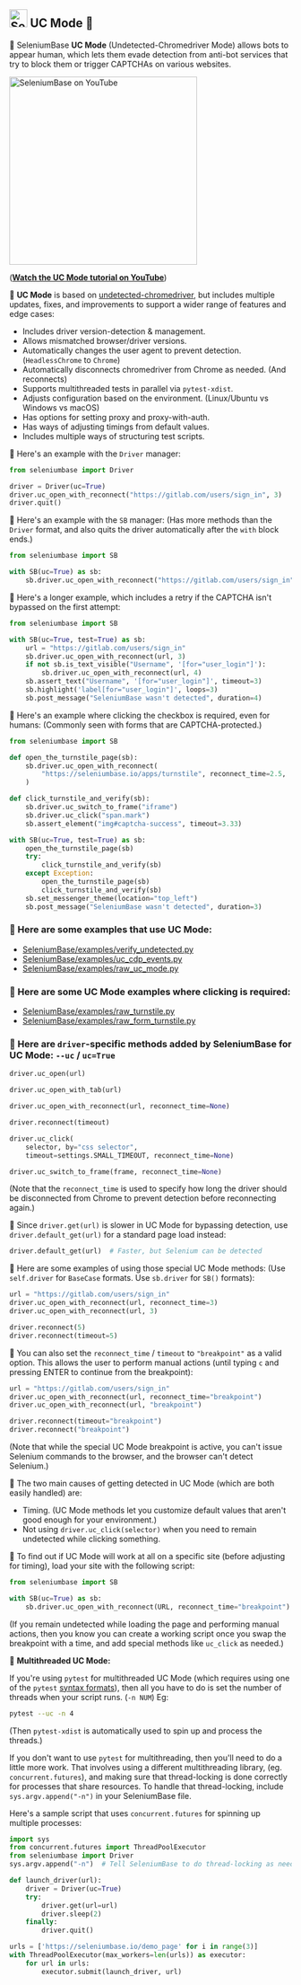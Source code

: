 <!-- SeleniumBase Docs -->

## [<img src="https://seleniumbase.github.io/img/logo6.png" title="SeleniumBase" width="32">](https://github.com/seleniumbase/SeleniumBase/) UC Mode 👤

👤 SeleniumBase <b>UC Mode</b> (Undetected-Chromedriver Mode) allows bots to appear human, which lets them evade detection from anti-bot services that try to block them or trigger CAPTCHAs on various websites.

<!-- YouTube View --><a href="https://www.youtube.com/watch?v=5dMFI3e85ig"><img src="http://img.youtube.com/vi/5dMFI3e85ig/0.jpg" title="SeleniumBase on YouTube" width="335" /></a>
<!-- GitHub Only --><p>(<b><a href="https://www.youtube.com/watch?v=5dMFI3e85ig">Watch the UC Mode tutorial on YouTube</a></b>)</p>

👤 <b>UC Mode</b> is based on [undetected-chromedriver](https://github.com/ultrafunkamsterdam/undetected-chromedriver), but includes multiple updates, fixes, and improvements to support a wider range of features and edge cases:

* Includes driver version-detection & management.
* Allows mismatched browser/driver versions.
* Automatically changes the user agent to prevent detection. (`HeadlessChrome` to `Chrome`)
* Automatically disconnects chromedriver from Chrome as needed. (And reconnects)
* Supports multithreaded tests in parallel via `pytest-xdist`.
* Adjusts configuration based on the environment. (Linux/Ubuntu vs Windows vs macOS)
* Has options for setting proxy and proxy-with-auth.
* Has ways of adjusting timings from default values.
* Includes multiple ways of structuring test scripts.

👤 Here's an example with the `Driver` manager:

```python
from seleniumbase import Driver

driver = Driver(uc=True)
driver.uc_open_with_reconnect("https://gitlab.com/users/sign_in", 3)
driver.quit()
```

👤 Here's an example with the `SB` manager: (Has more methods than the `Driver` format, and also quits the driver automatically after the `with` block ends.)

```python
from seleniumbase import SB

with SB(uc=True) as sb:
    sb.driver.uc_open_with_reconnect("https://gitlab.com/users/sign_in", 3)
```

👤 Here's a longer example, which includes a retry if the CAPTCHA isn't bypassed on the first attempt:

```python
from seleniumbase import SB

with SB(uc=True, test=True) as sb:
    url = "https://gitlab.com/users/sign_in"
    sb.driver.uc_open_with_reconnect(url, 3)
    if not sb.is_text_visible("Username", '[for="user_login"]'):
        sb.driver.uc_open_with_reconnect(url, 4)
    sb.assert_text("Username", '[for="user_login"]', timeout=3)
    sb.highlight('label[for="user_login"]', loops=3)
    sb.post_message("SeleniumBase wasn't detected", duration=4)
```

👤 Here's an example where clicking the checkbox is required, even for humans: (Commonly seen with forms that are CAPTCHA-protected.)

```python
from seleniumbase import SB

def open_the_turnstile_page(sb):
    sb.driver.uc_open_with_reconnect(
        "https://seleniumbase.io/apps/turnstile", reconnect_time=2.5,
    )

def click_turnstile_and_verify(sb):
    sb.driver.uc_switch_to_frame("iframe")
    sb.driver.uc_click("span.mark")
    sb.assert_element("img#captcha-success", timeout=3.33)

with SB(uc=True, test=True) as sb:
    open_the_turnstile_page(sb)
    try:
        click_turnstile_and_verify(sb)
    except Exception:
        open_the_turnstile_page(sb)
        click_turnstile_and_verify(sb)
    sb.set_messenger_theme(location="top_left")
    sb.post_message("SeleniumBase wasn't detected", duration=3)
```

### 👤 Here are some examples that use UC Mode:
* [SeleniumBase/examples/verify_undetected.py](https://github.com/seleniumbase/SeleniumBase/blob/master/examples/verify_undetected.py)
* [SeleniumBase/examples/uc_cdp_events.py](https://github.com/seleniumbase/SeleniumBase/blob/master/examples/uc_cdp_events.py)
* [SeleniumBase/examples/raw_uc_mode.py](https://github.com/seleniumbase/SeleniumBase/blob/master/examples/raw_uc_mode.py)

### 👤 Here are some UC Mode examples where clicking is required:
* [SeleniumBase/examples/raw_turnstile.py](https://github.com/seleniumbase/SeleniumBase/blob/master/examples/raw_turnstile.py)
* [SeleniumBase/examples/raw_form_turnstile.py](https://github.com/seleniumbase/SeleniumBase/blob/master/examples/raw_form_turnstile.py)

### 👤 Here are `driver`-specific methods added by SeleniumBase for UC Mode: `--uc` / `uc=True`

```python
driver.uc_open(url)

driver.uc_open_with_tab(url)

driver.uc_open_with_reconnect(url, reconnect_time=None)

driver.reconnect(timeout)

driver.uc_click(
    selector, by="css selector",
    timeout=settings.SMALL_TIMEOUT, reconnect_time=None)

driver.uc_switch_to_frame(frame, reconnect_time=None)
```

(Note that the `reconnect_time` is used to specify how long the driver should be disconnected from Chrome to prevent detection before reconnecting again.)

👤 Since `driver.get(url)` is slower in UC Mode for bypassing detection, use `driver.default_get(url)` for a standard page load instead:

```python
driver.default_get(url)  # Faster, but Selenium can be detected
```

👤 Here are some examples of using those special UC Mode methods: (Use `self.driver` for `BaseCase` formats. Use `sb.driver` for `SB()` formats):

```python
url = "https://gitlab.com/users/sign_in"
driver.uc_open_with_reconnect(url, reconnect_time=3)
driver.uc_open_with_reconnect(url, 3)

driver.reconnect(5)
driver.reconnect(timeout=5)
```

👤 You can also set the `reconnect_time` / `timeout` to `"breakpoint"` as a valid option. This allows the user to perform manual actions (until typing `c` and pressing ENTER to continue from the breakpoint):

```python
url = "https://gitlab.com/users/sign_in"
driver.uc_open_with_reconnect(url, reconnect_time="breakpoint")
driver.uc_open_with_reconnect(url, "breakpoint")

driver.reconnect(timeout="breakpoint")
driver.reconnect("breakpoint")
```

(Note that while the special UC Mode breakpoint is active, you can't issue Selenium commands to the browser, and the browser can't detect Selenium.)

👤 The two main causes of getting detected in UC Mode (which are both easily handled) are:
* Timing. (UC Mode methods let you customize default values that aren't good enough for your environment.)
* Not using `driver.uc_click(selector)` when you need to remain undetected while clicking something.

👤 To find out if UC Mode will work at all on a specific site (before adjusting for timing), load your site with the following script:

```python
from seleniumbase import SB

with SB(uc=True) as sb:
    sb.driver.uc_open_with_reconnect(URL, reconnect_time="breakpoint")
```

(If you remain undetected while loading the page and performing manual actions, then you know you can create a working script once you swap the breakpoint with a time, and add special methods like `uc_click` as needed.)

👤 <b>Multithreaded UC Mode:</b>

If you're using `pytest` for multithreaded UC Mode (which requires using one of the `pytest` [syntax formats](https://github.com/seleniumbase/SeleniumBase/blob/master/help_docs/syntax_formats.md)), then all you have to do is set the number of threads when your script runs. (`-n NUM`) Eg:

```bash
pytest --uc -n 4
```

(Then `pytest-xdist` is automatically used to spin up and process the threads.)

If you don't want to use `pytest` for multithreading, then you'll need to do a little more work. That involves using a different multithreading library, (eg. `concurrent.futures`), and making sure that thread-locking is done correctly for processes that share resources. To handle that thread-locking, include `sys.argv.append("-n")` in your SeleniumBase file.

Here's a sample script that uses `concurrent.futures` for spinning up multiple processes:

```python
import sys
from concurrent.futures import ThreadPoolExecutor
from seleniumbase import Driver
sys.argv.append("-n")  # Tell SeleniumBase to do thread-locking as needed

def launch_driver(url):
    driver = Driver(uc=True)
    try:
        driver.get(url=url)
        driver.sleep(2)
    finally:
        driver.quit()

urls = ['https://seleniumbase.io/demo_page' for i in range(3)]
with ThreadPoolExecutor(max_workers=len(urls)) as executor:
    for url in urls:
        executor.submit(launch_driver, url)
```
